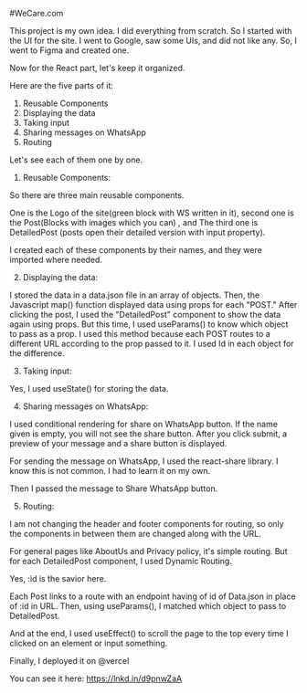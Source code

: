 #WeCare.com 

This project is my own idea. I did everything from scratch.
So I started with the UI for the site.
I went to Google, saw some UIs, and did not like any. So, I went to Figma and created one.

Now for the React part, let's keep it organized.

Here are the five parts of it:

1. Reusable Components
2. Displaying the data
3. Taking input
4. Sharing messages on WhatsApp
5. Routing

Let's see each of them one by one.

1. Reusable Components:

So there are three main reusable components.

One is the Logo of the site(green block with WS written in it),
second one is the Post(Blocks with images which you can) ,
and
The third one is DetailedPost (posts open their detailed version with input property).

I created each of these components by their names, and they were imported where needed.

2. Displaying the data:

I stored the data in a data.json file in an array of objects.
Then, the Javascript map() function displayed data using props for each "POST."
After clicking the post, I used the "DetailedPost" component to show the data again using props.
But this time, I used useParams() to know which object to pass as a prop. I used this method because each POST routes to a different URL according to the prop passed to it. I used Id in each object for the difference.


3. Taking input:

Yes, I used useState() for storing the data.

4. Sharing messages on WhatsApp:

I used conditional rendering for share on WhatsApp button.
If the name given is empty, you will not see the share button.
After you click submit, a preview of your message and a share button is displayed.

For sending the message on WhatsApp, I used the react-share library.
I know this is not common.
I had to learn it on my own.

Then I passed the message to Share WhatsApp button.

5. Routing:

I am not changing the header and footer components for routing, so only the components in between them are changed along with the URL.

For general pages like AboutUs and Privacy policy, it's simple routing.
But for each DetailedPost component, I used Dynamic Routing.

Yes, :id is the savior here.

Each Post links to a route with an endpoint having of id of Data.json in place of :id in URL.
Then, using useParams(), I matched which object to pass to DetailedPost.


And at the end, I used useEffect() to scroll the page to the top every time I clicked on an element or input something.

Finally, I deployed it on @vercel

You can see it here: https://lnkd.in/d9pnwZaA
